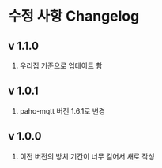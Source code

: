 수정 사항 Changelog
==================

v 1.1.0
-------
1. 우리집 기준으로 업데이트 함
   
v 1.0.1
-------
1. paho-mqtt 버전 1.6.1로 변경

v 1.0.0
-------
1. 이전 버전의 방치 기간이 너무 길어서 새로 작성

